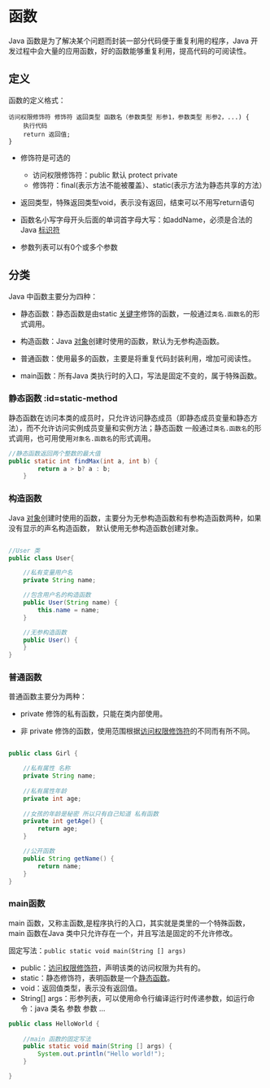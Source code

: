 # 函数

Java 函数是为了解决某个问题而封装一部分代码便于重复利用的程序，Java 开发过程中会大量的应用函数，好的函数能够重复利用，提高代码的可阅读性。

## 定义

函数的定义格式：

```
访问权限修饰符 修饰符 返回类型 函数名（参数类型 形参1，参数类型 形参2，...) {
    执行代码
    return 返回值;
}
```
+ 修饰符是可选的

    + 访问权限修饰符：public 默认 protect private
    + 修饰符：final(表示方法不能被覆盖）、static(表示方法为静态共享的方法）
    
+ 返回类型，特殊返回类型void，表示没有返回，结束可以不用写return语句

+ 函数名小写字母开头后面的单词首字母大写：如addName，必须是合法的Java [标识符](/grammer/identifier)

+ 参数列表可以有0个或多个参数

## 分类

Java 中函数主要分为四种：

+ 静态函数：静态函数是由static [关键字](/grammer/keyword)修饰的函数，一般通过`类名.函数名`的形式调用。

+ 构造函数：Java [对象](/grammer/objdeclare)创建时使用的函数，默认为无参构造函数。

+ 普通函数：使用最多的函数，主要是将重复代码封装利用，增加可阅读性。

+ main函数：所有Java 类执行时的入口，写法是固定不变的，属于特殊函数。

### 静态函数 :id=static-method

静态函数在访问本类的成员时，只允许访问静态成员（即静态成员变量和静态方法），而不允许访问实例成员变量和实例方法；静态函数
一般通过`类名.函数名`的形式调用，也可用使用`对象名.函数名`的形式调用。
``` java
//静态函数返回两个整数的最大值
public static int findMax(int a, int b) {
        return a > b? a : b;
    }
```

### 构造函数

Java [对象](/grammer/objdeclare)创建时使用的函数，主要分为无参构造函数和有参构造函数两种，如果没有显示的声名构造函数，
默认使用无参构造函数创建对象。

``` java

//User 类
public class User{

    //私有变量用户名
    private String name;

    //包含用户名的构造函数
    public User(String name) {
        this.name = name;
    }

    //无参构造函数
    public User() {
    }
}
```

### 普通函数

普通函数主要分为两种：

+ private 修饰的私有函数，只能在类内部使用。

+ 非 private 修饰的函数，使用范围根据[访问权限修饰符](/grammer/modifier#access-permission)的不同而有所不同。

``` java

public class Girl {

    //私有属性 名称
    private String name;
    
    //私有属性年龄
    private int age;
    
    //女孩的年龄是秘密 所以只有自己知道 私有函数
    private int getAge() {
        return age;
    }

    //公开函数
    public String getName() {
        return name;
    }
}
```

### main函数

main 函数，又称主函数,是程序执行的入口，其实就是类里的一个特殊函数，main 函数在Java 类中只允许存在一个，并且写法是固定的不允许修改。

固定写法：`public static void main(String [] args)`
+ public：[访问权限修饰符](/grammer/modifier#access-permission)，声明该类的访问权限为共有的。
+ static：静态修饰符，表明函数是一个[静态函数](#static-method)。
+ void：返回值类型，表示没有返回值。
+ String[] args：形参列表，可以使用命令行编译运行时传递参数，如运行命令：java 类名 参数 参数 ...

``` java
public class HelloWorld {
    
    //main 函数的固定写法
    public static void main(String [] args) {
        System.out.println("Hello world!");
    }

}
```